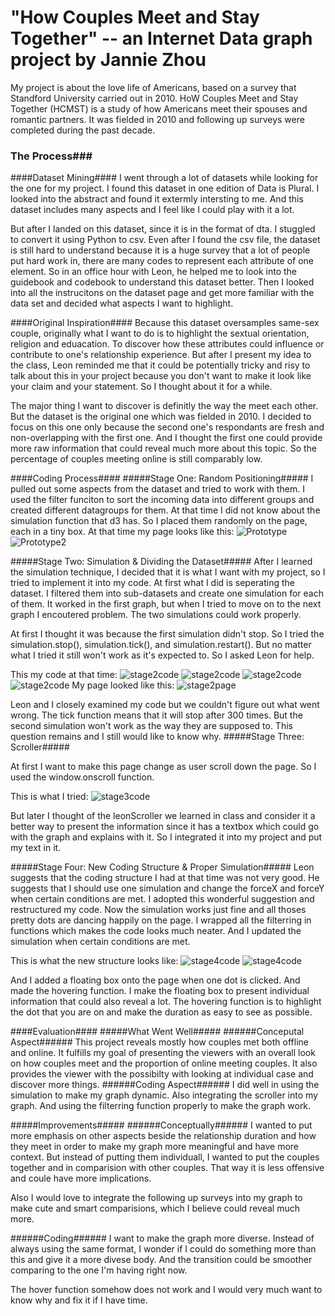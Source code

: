 # "How Couples Meet and Stay Together" -- an Internet Data graph project by Jannie Zhou
My project is about the love life of Americans, based on a survey that Standford University carried out in 2010. HoW Couples Meet and Stay Together (HCMST) is a study of how Americans meet their spouses and romantic partners. It was fielded in 2010 and following up surveys were completed during the past decade.

### The Process###
####Dataset Mining####
I went through a lot of datasets while looking for the one for my project. I found this dataset in one edition of Data is Plural. I looked into the abstract and found it extermly intersting to me. And this dataset includes many aspects and I feel like I could play with it a lot.

But after I landed on this dataset, since it is in the format of dta. I stuggled to convert it using Python to csv. Even after I found the csv file, the dataset is still hard to understand because it is a huge survey that a lot of people put hard work in, there are many codes to represent each attribute of one element. So in an office hour with Leon, he helped me to look into the guidebook and codebook to understand this dataset better. Then I looked into all the instrucitons on the dataset page and get more familiar with the data set and decided what aspects I want to highlight.


####Original Inspiration####
Because this dataset oversamples same-sex couple, originally what I want to do is to highlight the sextual orientation, religion and eduacation. To discover how these attributes could influence or contribute to one's relationship experience. But after I present my idea to the class, Leon reminded me that it could be potentially tricky and risy to talk about this in your project because you don't want to make it look like your claim and your statement. So I thought about it for a while.

The major thing I want to discover is definitly the way the meet each other. But the dataset is the original one which was fielded in 2010. I decided to focus on this one only because the second one's respondants are fresh and non-overlapping with the first one. And I thought the first one could provide more raw information that could reveal much more about this topic. So the percentage of couples meeting online is still comparably low.


####Coding Process####
#####Stage One: Random Positioning#####
I pulled out some aspects from the dataset and tried to work with them. I used the filter funciton to sort the incoming data into different groups and created different datagroups for them. At that time I did not know about the simulation function that d3 has. So I placed them randomly on the page, each in a tiny box. At that time my page looks like this:
![Prototype](/pics/stage1.png)
![Prototype2](/pics/stage1-.png)

#####Stage Two: Simulation & Dividing the Dataset#####
After I learned the simulation technique, I decided that it is what I want with my project, so I tried to implement it into my code. At first what I did is seperating the dataset. I filtered them into sub-datasets and create one simulation for each of them. It worked in the first graph, but when I tried to move on to the next graph I encoutered problem. The two simulations could work properly.

At first I thought it was because the first simulation didn't stop. So I tried the simulation.stop(), simulation.tick(), and simulation.restart(). But no matter what I tried it still won't work as it's expected to. So I asked Leon for help.

This my code at that time:
![stage2code](/pics/stage2.png)
![stage2code](/pics/stage2..png)
![stage2code](/pics/stage2...png)
![stage2code](/pics/stage2.....png)
My page looked like this:
![stage2page](/pics/stage2....png)


Leon and I closely examined my code but we couldn't figure out what went wrong. The tick function means that it will stop after 300 times. But the second simulation won't work as the way they are supposed to. This question remains and I still would like to know why.
#####Stage Three: Scroller#####

At first I want to make this page change as user scroll down the page. So I used the window.onscroll function.

This is what I tried:
![stage3code](/pics/stage3.png)

But later I thought of the leonScroller we learned in class and consider it a better way to present the information since it has a textbox which could go with the graph and explains with it. So I integrated it into my project and put my text in it.


#####Stage Four: New Coding Structure & Proper Simulation#####
Leon suggests that the coding structure I had at that time was not very good. He suggests that I should use one simulation and change the forceX and forceY when certain conditions are met. I adopted this wonderful suggestion and restructured my code. Now the simulation works just fine and all thoses pretty dots are dancing happily on the page. I wrapped all the filterring in functions which makes the code looks much neater. And I updated the simulation when certain conditions are met.


This is what the new structure looks like:
![stage4code](/pics/stage4.png)
![stage4code](/pics/stage4..png)

And I added a floating box onto the page when one dot is clicked. And made the hovering function. I make the floating box to present individual information that could also reveal a lot. The hovering function is to highlight the dot that you are on and make the duration as easy to see as possible.

####Evaluation####
#####What Went Well#####
######Conceputal Aspect######
This project reveals mostly how couples met both offline and online. It fulfills my goal of presenting the viewers with an overall look on how couples meet and the proportion of online meeting couples. It also provides the viewer with the possibilty with looking at individual case and discover more things.
######Coding Aspect######
I did well in using the simulation to make my graph dynamic. Also integrating the scroller into my graph. And using the filterring function properly to make the graph work.

#####Improvements#####
######Conceptually######
I wanted to put more emphasis on other aspects beside the relationship duration and how they meet in order to make my graph more meaningful and have more context. But instead of putting them individuall, I wanted to put the couples together and in comparision with other couples. That way it is less offensive and coule have more implications.

Also I would love to integrate the following up surveys into my graph to make cute and smart comparisions, which I believe could reveal much more.

######Coding######
I want to make the graph more diverse. Instead of always using the same format, I wonder if I could do something more than this and give it a more divese body. And the transition could be smoother comparing to the one I'm having right now.

The hover function somehow does not work and I would very much want to know why and fix it if I have time.
